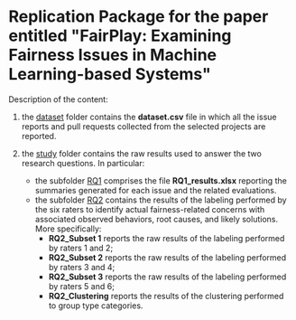 # Replication Package for the paper entitled "FairPlay: Examining Fairness Issues in Machine Learning-based Systems"

Description of the content:

1) the [dataset](dataset) folder contains the **dataset.csv** file in which all the issue reports and pull requests collected from the selected projects are reported.

2) the [study](study) folder contains the raw results used to answer the two research questions. In particular:
   - the subfolder [RQ1](study/RQ1) comprises the file **RQ1_results.xlsx** reporting the summaries generated for each issue and the related evaluations.
   - the subfolder [RQ2](study/RQ2) contains the results of the labeling performed by the six raters to identify actual fairness-related concerns with associated observed behaviors, root causes, and likely solutions. More specifically: 
        - **RQ2_Subset 1** reports the raw results of the labeling performed by raters 1 and 2;
        - **RQ2_Subset 2** reports the raw results of the labeling performed by raters 3 and 4;
        - **RQ2_Subset 3** reports the raw results of the labeling performed by raters 5 and 6;
        - **RQ2_Clustering** reports the results of the clustering performed to group type categories.
